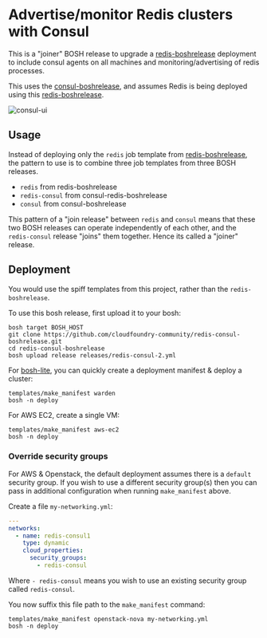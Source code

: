 Advertise/monitor Redis clusters with Consul
============================================

This is a "joiner" BOSH release to upgrade a [redis-boshrelease](https://github.com/cloudfoundry-community/redis-boshrelease) deployment to include consul agents on all machines and monitoring/advertising of redis processes.

This uses the [consul-boshrelease](https://github.com/cloudfoundry-community/consul-boshrelease), and assumes Redis is being deployed using this [redis-boshrelease](https://github.com/cloudfoundry-community/redis-boshrelease).

![consul-ui](http://cl.ly/image/2O1G361Z3M0E/redis_cluster_in_consul_ui.png)

Usage
-----

Instead of deploying only the `redis` job template from [redis-boshrelease](https://github.com/cloudfoundry-community/redis-boshrelease), the pattern to use is to combine three job templates from three BOSH releases.

-	`redis` from redis-boshrelease
-	`redis-consul` from consul-redis-boshrelease
-	`consul` from consul-boshrelease

This pattern of a "join release" between `redis` and `consul` means that these two BOSH releases can operate independently of each other, and the `redis-consul` release "joins" them together. Hence its called a "joiner" release.

Deployment
----------

You would use the spiff templates from this project, rather than the `redis-boshrelease`.

To use this bosh release, first upload it to your bosh:

```
bosh target BOSH_HOST
git clone https://github.com/cloudfoundry-community/redis-consul-boshrelease.git
cd redis-consul-boshrelease
bosh upload release releases/redis-consul-2.yml
```

For [bosh-lite](https://github.com/cloudfoundry/bosh-lite), you can quickly create a deployment manifest & deploy a cluster:

```
templates/make_manifest warden
bosh -n deploy
```

For AWS EC2, create a single VM:

```
templates/make_manifest aws-ec2
bosh -n deploy
```

### Override security groups

For AWS & Openstack, the default deployment assumes there is a `default` security group. If you wish to use a different security group(s) then you can pass in additional configuration when running `make_manifest` above.

Create a file `my-networking.yml`:

```yaml
---
networks:
  - name: redis-consul1
    type: dynamic
    cloud_properties:
      security_groups:
        - redis-consul
```

Where `- redis-consul` means you wish to use an existing security group called `redis-consul`.

You now suffix this file path to the `make_manifest` command:

```
templates/make_manifest openstack-nova my-networking.yml
bosh -n deploy
```
